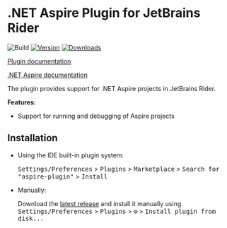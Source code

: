 # .NET Aspire Plugin for JetBrains Rider

![Build](https://github.com/rafaelldi/aspire-plugin/workflows/Build/badge.svg)
[![Version](https://img.shields.io/jetbrains/plugin/v/23289-aspire.svg?label=plugin&logo=rider)](https://plugins.jetbrains.com/plugin/23289-aspire)
[![Downloads](https://img.shields.io/jetbrains/plugin/d/23289-aspire.svg)](https://plugins.jetbrains.com/plugin/23289-aspire)

[Plugin documentation](https://rafaelldi.github.io/aspire-plugin)

[.NET Aspire documentation](https://learn.microsoft.com/en-us/dotnet/aspire/)

<!-- Plugin description -->
The plugin provides support for .NET Aspire projects in JetBrains Rider.

**Features:**
* Support for running and debugging of Aspire projects

<!-- Plugin description end -->

## Installation

- Using the IDE built-in plugin system:
  
  <kbd>Settings/Preferences</kbd> > <kbd>Plugins</kbd> > <kbd>Marketplace</kbd> > <kbd>Search for "aspire-plugin"</kbd> >
  <kbd>Install</kbd>
  
- Manually:

  Download the [latest release](https://github.com/rafaelldi/aspire-plugin/releases/latest) and install it manually using
  <kbd>Settings/Preferences</kbd> > <kbd>Plugins</kbd> > <kbd>⚙️</kbd> > <kbd>Install plugin from disk...</kbd>
